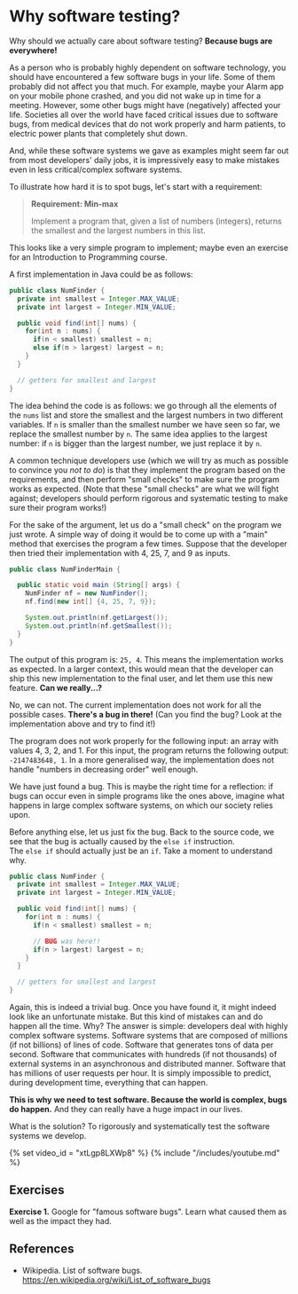 # Why software testing?


Why should we actually care about software testing?
**Because bugs are everywhere!** 

As a person who is probably highly dependent on software technology, you should have encountered a few software bugs in your life. Some of them probably did not affect you that much. For example, maybe your Alarm app on your mobile phone crashed, and you did not wake up in time for a meeting. However, some other bugs might have (negatively) affected your life. Societies all over the world have faced critical issues due to software bugs, from medical devices that do not work properly and harm patients, to electric power plants that completely shut down.

And, while these software systems we gave as examples might seem far out from most developers' daily jobs, it is impressively easy to make mistakes even in less critical/complex software systems.

To illustrate how hard it is to spot bugs, let's start with a requirement:

> **Requirement: Min-max**
>
> Implement a program that, given a list of numbers (integers), returns 
> the smallest and the largest numbers in this list.

This looks like a very simple program to implement; maybe even an exercise for an Introduction to Programming course. 

A first implementation in Java could be as follows:

```java
public class NumFinder {
  private int smallest = Integer.MAX_VALUE;
  private int largest = Integer.MIN_VALUE;

  public void find(int[] nums) {
    for(int n : nums) {
      if(n < smallest) smallest = n;
      else if(n > largest) largest = n;
    }
  }

  // getters for smallest and largest
}
```


The idea behind the code is as follows: we go through all the elements of the `nums` list and store the smallest and the largest numbers in two different variables.
If `n` is smaller than the smallest number we have seen so far, we replace the smallest number by `n`. The same idea applies to the largest number: 
if `n` is bigger than the largest number, we just replace it by `n`. 

A common technique developers use (which we will try as much as possible to convince you  _not to do_) is that they implement the program based on the requirements, and then perform "small checks" to make sure the program works as expected. (Note that these "small checks" are what we will fight against; developers should perform rigorous and systematic testing to make sure their program works!)

For the sake of the argument, let us do a "small check" on the program we just wrote. A simple way of doing it would be to come up with a "main" method that exercises the program a few times. 
Suppose that the developer then tried their implementation with 4, 25, 7, and 9 as inputs. 


```java
public class NumFinderMain {

  public static void main (String[] args) {
    NumFinder nf = new NumFinder();
    nf.find(new int[] {4, 25, 7, 9});

    System.out.println(nf.getLargest());
    System.out.println(nf.getSmallest());
  }
}
```

The output of this program is: `25, 4`. This means the implementation works as expected. In a larger context, this would mean that the developer can ship this new implementation to the final user, and let them use this new feature. **Can we really...?**

No, we can not. The current implementation does not work for all the possible cases. **There's a bug in there!** (Can you find the bug? Look at the implementation above and try to find it!)

The program does not work properly for the following input: an array with values 4, 3, 2, and 1. For this input, the program returns the following output: `-2147483648, 1`.
In a more generalised way, the implementation does not handle "numbers in decreasing order" well enough. 

We have just found a bug. This is maybe the right time for a reflection: if bugs can occur
even in simple programs like the ones above, imagine what happens in large complex
software systems, on which our society relies upon.

Before anything else, let us just fix the bug.
Back to the source code, we see that the bug is 
actually caused by the `else if` instruction.  
The `else if` should actually just be an `if`. 
Take a moment to understand why.

```java
public class NumFinder {
  private int smallest = Integer.MAX_VALUE;
  private int largest = Integer.MIN_VALUE;

  public void find(int[] nums) {
    for(int n : nums) {
      if(n < smallest) smallest = n;

      // BUG was here!!
      if(n > largest) largest = n;
    }
  }

  // getters for smallest and largest
}
```

Again, this is indeed a trivial bug. Once you have found it, it might indeed
look like an unfortunate mistake. But this kind of mistakes 
can and do happen all the time. Why? The answer is simple: developers deal 
with highly complex software systems. Software systems that are composed of millions (if not billions) of lines of code. Software that generates tons of data per second. Software that communicates with hundreds (if not thousands) of external systems in an asynchronous and distributed manner. Software that has millions of user requests per hour. 
It is simply impossible to predict, during development time, everything that can happen. 

**This is why we need to test software. Because the world is complex, bugs do happen.**
And they can really have a huge impact in our lives.

What is the solution? To rigorously and systematically test the software systems we develop.

{% set video_id = "xtLgp8LXWp8" %}
{% include "/includes/youtube.md" %}

## Exercises

**Exercise 1.**
Google for "famous software bugs". Learn what caused them as well as the impact they
had.

## References

* Wikipedia. List of software bugs. https://en.wikipedia.org/wiki/List_of_software_bugs
